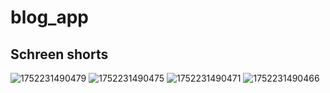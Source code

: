 # blog_app

## Schreen shorts
![1752231490479](https://github.com/user-attachments/assets/108c5903-700b-4e0d-ad9d-004f022ce353)
![1752231490475](https://github.com/user-attachments/assets/d8c87fc9-83cf-484e-97b7-6027d80ab711)
![1752231490471](https://github.com/user-attachments/assets/7879b99b-f49c-4281-a60e-65a31f1b1e2e)
![1752231490466](https://github.com/user-attachments/assets/92c2bb5a-09f0-4c7a-90ba-a1981106c7af)
